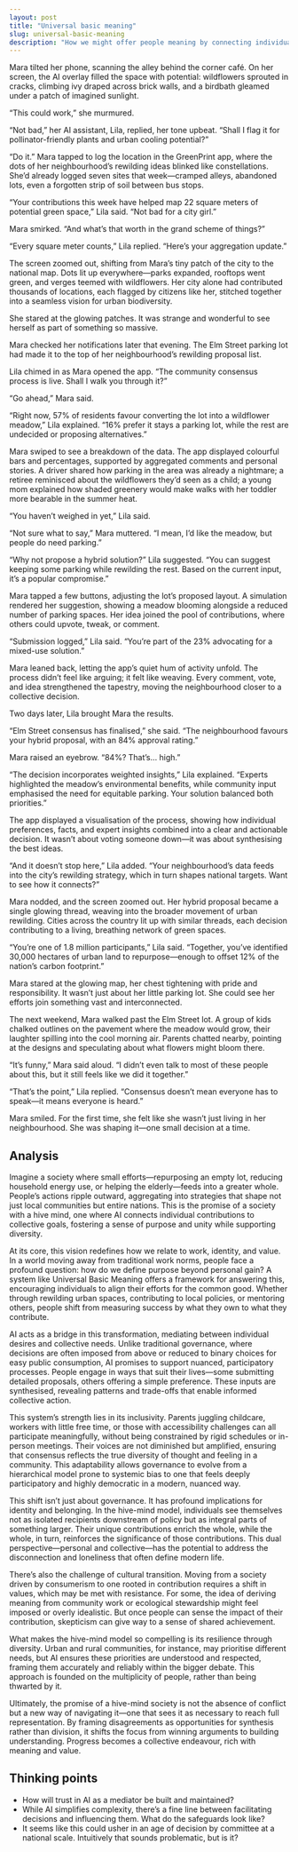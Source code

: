 ```yaml
---
layout: post
title: "Universal basic meaning"
slug: universal-basic-meaning
description: "How we might offer people meaning by connecting individual actions to national strategies"
---
```


Mara tilted her phone, scanning the alley behind the corner café. On her screen, the AI overlay filled the space with potential: wildflowers sprouted in cracks, climbing ivy draped across brick walls, and a birdbath gleamed under a patch of imagined sunlight.

“This could work,” she murmured.

“Not bad,” her AI assistant, Lila, replied, her tone upbeat. “Shall I flag it for pollinator-friendly plants and urban cooling potential?”

“Do it.” Mara tapped to log the location in the GreenPrint app, where the dots of her neighbourhood’s rewilding ideas blinked like constellations. She’d already logged seven sites that week—cramped alleys, abandoned lots, even a forgotten strip of soil between bus stops.

“Your contributions this week have helped map 22 square meters of potential green space,” Lila said. “Not bad for a city girl.”

Mara smirked. “And what’s that worth in the grand scheme of things?”

“Every square meter counts,” Lila replied. “Here’s your aggregation update.”

The screen zoomed out, shifting from Mara’s tiny patch of the city to the national map. Dots lit up everywhere—parks expanded, rooftops went green, and verges teemed with wildflowers. Her city alone had contributed thousands of locations, each flagged by citizens like her, stitched together into a seamless vision for urban biodiversity.

She stared at the glowing patches. It was strange and wonderful to see herself as part of something so massive.

Mara checked her notifications later that evening. The Elm Street parking lot had made it to the top of her neighbourhood’s rewilding proposal list.

Lila chimed in as Mara opened the app. “The community consensus process is live. Shall I walk you through it?”

“Go ahead,” Mara said.

“Right now, 57% of residents favour converting the lot into a wildflower meadow,” Lila explained. “16% prefer it stays a parking lot, while the rest are undecided or proposing alternatives.”

Mara swiped to see a breakdown of the data. The app displayed colourful bars and percentages, supported by aggregated comments and personal stories. A driver shared how parking in the area was already a nightmare; a retiree reminisced about the wildflowers they’d seen as a child; a young mom explained how shaded greenery would make walks with her toddler more bearable in the summer heat.

“You haven’t weighed in yet,” Lila said.

“Not sure what to say,” Mara muttered. “I mean, I’d like the meadow, but people do need parking.”

“Why not propose a hybrid solution?” Lila suggested. “You can suggest keeping some parking while rewilding the rest. Based on the current input, it’s a popular compromise.”

Mara tapped a few buttons, adjusting the lot’s proposed layout. A simulation rendered her suggestion, showing a meadow blooming alongside a reduced number of parking spaces. Her idea joined the pool of contributions, where others could upvote, tweak, or comment.

“Submission logged,” Lila said. “You’re part of the 23% advocating for a mixed-use solution.”

Mara leaned back, letting the app’s quiet hum of activity unfold. The process didn’t feel like arguing; it felt like weaving. Every comment, vote, and idea strengthened the tapestry, moving the neighbourhood closer to a collective decision.

Two days later, Lila brought Mara the results.

“Elm Street consensus has finalised,” she said. “The neighbourhood favours your hybrid proposal, with an 84% approval rating.”

Mara raised an eyebrow. “84%? That’s… high.”

“The decision incorporates weighted insights,” Lila explained. “Experts highlighted the meadow’s environmental benefits, while community input emphasised the need for equitable parking. Your solution balanced both priorities.”

The app displayed a visualisation of the process, showing how individual preferences, facts, and expert insights combined into a clear and actionable decision. It wasn’t about voting someone down—it was about synthesising the best ideas.

“And it doesn’t stop here,” Lila added. “Your neighbourhood’s data feeds into the city’s rewilding strategy, which in turn shapes national targets. Want to see how it connects?”

Mara nodded, and the screen zoomed out. Her hybrid proposal became a single glowing thread, weaving into the broader movement of urban rewilding. Cities across the country lit up with similar threads, each decision contributing to a living, breathing network of green spaces.

“You’re one of 1.8 million participants,” Lila said. “Together, you’ve identified 30,000 hectares of urban land to repurpose—enough to offset 12% of the nation’s carbon footprint.”

Mara stared at the glowing map, her chest tightening with pride and responsibility. It wasn’t just about her little parking lot. She could see her efforts join something vast and interconnected.

The next weekend, Mara walked past the Elm Street lot. A group of kids chalked outlines on the pavement where the meadow would grow, their laughter spilling into the cool morning air. Parents chatted nearby, pointing at the designs and speculating about what flowers might bloom there.

“It’s funny,” Mara said aloud. “I didn’t even talk to most of these people about this, but it still feels like we did it together.”

“That’s the point,” Lila replied. “Consensus doesn’t mean everyone has to speak—it means everyone is heard.”

Mara smiled. For the first time, she felt like she wasn’t just living in her neighbourhood. She was shaping it—one small decision at a time.

## Analysis

Imagine a society where small efforts—repurposing an empty lot, reducing household energy use, or helping the elderly—feeds into a greater whole. People’s actions ripple outward, aggregating into strategies that shape not just local communities but entire nations. This is the promise of a society with a hive mind, one where AI connects individual contributions to collective goals, fostering a sense of purpose and unity while supporting diversity.

At its core, this vision redefines how we relate to work, identity, and value. In a world moving away from traditional work norms, people face a profound question: how do we define purpose beyond personal gain? A system like Universal Basic Meaning offers a framework for answering this, encouraging individuals to align their efforts for the common good. Whether through rewilding urban spaces, contributing to local policies, or mentoring others, people shift from measuring success by what they own to what they contribute.

AI acts as a bridge in this transformation, mediating between individual desires and collective needs. Unlike traditional governance, where decisions are often imposed from above or reduced to binary choices for easy public consumption, AI promises to support nuanced, participatory processes. People engage in ways that suit their lives—some submitting detailed proposals, others offering a simple preference. These inputs are synthesised, revealing patterns and trade-offs that enable informed collective action.

This system’s strength lies in its inclusivity. Parents juggling childcare, workers with little free time, or those with accessibility challenges can all participate meaningfully, without being constrained by rigid schedules or in-person meetings. Their voices are not diminished but amplified, ensuring that consensus reflects the true diversity of thought and feeling in a community. This adaptability allows governance to evolve from a hierarchical model prone to systemic bias to one that feels deeply participatory and highly democratic in a modern, nuanced way.

This shift isn’t just about governance. It has profound implications for identity and belonging. In the hive-mind model, individuals see themselves not as isolated recipients downstream of policy but as integral parts of something larger. Their unique contributions enrich the whole, while the whole, in turn, reinforces the significance of those contributions. This dual perspective—personal and collective—has the potential to address the disconnection and loneliness that often define modern life.

There’s also the challenge of cultural transition. Moving from a society driven by consumerism to one rooted in contribution requires a shift in values, which may be met with resistance. For some, the idea of deriving meaning from community work or ecological stewardship might feel imposed or overly idealistic. But once people can sense the impact of their contribution, skepticism can give way to a sense of shared achievement.

What makes the hive-mind model so compelling is its resilience through diversity. Urban and rural communities, for instance, may prioritise different needs, but AI ensures these priorities are understood and respected, framing them accurately and reliably within the bigger debate. This approach is founded on the multiplicity of people, rather than being thwarted by it.

Ultimately, the promise of a hive-mind society is not the absence of conflict but a new way of navigating it—one that sees it as necessary to reach full representation. By framing disagreements as opportunities for synthesis rather than division, it shifts the focus from winning arguments to building understanding. Progress becomes a collective endeavour, rich with meaning and value.

## Thinking points

* How will trust in AI as a mediator be built and maintained?
* While AI simplifies complexity, there’s a fine line between facilitating decisions and influencing them. What do the safeguards look like?
* It seems like this could usher in an age of decision by committee at a national scale. Intuitively that sounds problematic, but is it? 